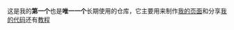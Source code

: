 这是我的**第一个**也是**唯一一个**长期使用的仓库，它主要用来制作[我的页面](https://zhs141.github.io)和分享[我的代码](https://zhs141.github.io/file)还有[教程](https://zhs141.github.io/Python_Teach)
